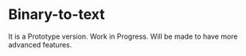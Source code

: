 # Binary-to-text
It is a Prototype version. Work in Progress. Will be made to have more advanced features.
